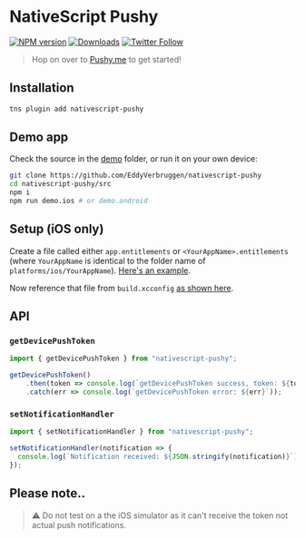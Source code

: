 # NativeScript Pushy

[![NPM version][npm-image]][npm-url]
[![Downloads][downloads-image]][npm-url]
[![Twitter Follow][twitter-image]][twitter-url]

[build-status]:https://travis-ci.org/EddyVerbruggen/nativescript-pushy.svg?branch=master
[build-url]:https://travis-ci.org/EddyVerbruggen/nativescript-pushy
[npm-image]:http://img.shields.io/npm/v/nativescript-pushy.svg
[npm-url]:https://npmjs.org/package/nativescript-pushy
[downloads-image]:http://img.shields.io/npm/dm/nativescript-pushy.svg
[twitter-image]:https://img.shields.io/twitter/follow/eddyverbruggen.svg?style=social&label=Follow%20me
[twitter-url]:https://twitter.com/eddyverbruggen

> Hop on over to [Pushy.me](https://pushy.me/) to get started!

## Installation
```bash
tns plugin add nativescript-pushy
```

## Demo app
Check the source in the [demo](/demo) folder, or run it on your own device:

```bash
git clone https://github.com/EddyVerbruggen/nativescript-pushy
cd nativescript-pushy/src
npm i
npm run demo.ios # or demo.android
```

## Setup (iOS only)
Create a file called either `app.entitlements` or `<YourAppName>.entitlements` (where `YourAppName` is identical to the folder name of `platforms/ios/YourAppName`). [Here's an example](https://github.com/EddyVerbruggen/nativescript-pushy/blob/master/demo/app/App_Resources/iOS/app.entitlements).

Now reference that file from `build.xcconfig` [as shown here](https://github.com/EddyVerbruggen/nativescript-pushy/blob/master/demo/app/App_Resources/iOS/build.xcconfig).

## API

### `getDevicePushToken`
```typescript
import { getDevicePushToken } from "nativescript-pushy";

getDevicePushToken()
    .then(token => console.log(`getDevicePushToken success, token: ${token}`))
    .catch(err => console.log(`getDevicePushToken error: ${err}`));
```

### `setNotificationHandler`
```typescript
import { setNotificationHandler } from "nativescript-pushy";

setNotificationHandler(notification => {
  console.log(`Notification received: ${JSON.stringify(notification)}`);
});
```

## Please note..

> ⚠️ Do not test on a the iOS simulator as it can't receive the token not actual push notifications.
